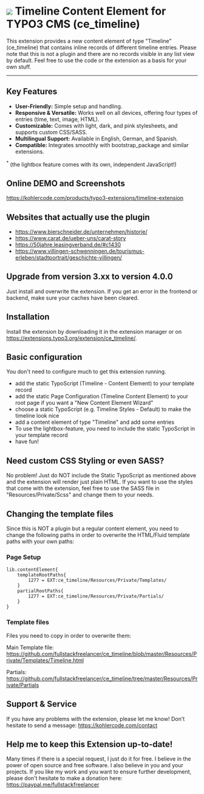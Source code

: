 # ![](https://github.com/fullstackfreelancer/ce_timeline/blob/master/ext_icon.png?raw=true) Timeline Content Element for TYPO3 CMS (ce_timeline)

This extension provides a new content element of type "Timeline" (ce_timeline) that contains inline records of different timeline entries. Please note that this is not a plugin and there are no records visible in any list view by default. Feel free to use the code or the extension as a basis for your own stuff.

<hr>

## Key Features
- **User-Friendly:** Simple setup and handling.
- **Responsive & Versatile:** Works well on all devices, offering four types of entries (time, text, image, HTML).
- **Customizable:** Comes with light, dark, and pink stylesheets, and supports custom CSS/SASS.
- **Multilingual Support:** Available in English, German, and Spanish.
- **Compatible:** Integrates smoothly with bootstrap_package and similar extensions.


<sup>*</sup> (the lightbox feature comes with its own, independent JavaScript!)

## Online DEMO and Screenshots
https://kohlercode.com/products/typo3-extensions/timeline-extension

## Websites that actually use the plugin
- https://www.bierschneider.de/unternehmen/historie/
- https://www.carat.de/ueber-uns/carat-story
- https://50jahre.leasingverband.de/#c1430
- https://www.villingen-schwenningen.de/tourismus-erleben/stadtportrait/geschichte-villingen/

## Upgrade from version 3.xx to version 4.0.0
Just install and overwrite the extension. If you get an error in the frontend or backend, make sure your caches have been cleared.

## Installation
Install the extension by downloading it in the extension manager or on https://extensions.typo3.org/extension/ce_timeline/.

## Basic configuration
You don't need to configure much to get this extension running.

- add the static TypoScript (Timeline - Content Element) to your template record
- add the static Page Configuration (Timeline Content Element) to your root page if you want a "New Content Element Wizard"
- choose a static TypoScript (e.g. Timeline Styles - Default) to make the timeline look nice
- add a content element of type "Timeline" and add some entries
- To use the lightbox-feature, you need to include the static TypoScript in your template record
- have fun!

## Need custom CSS Styling or even SASS?

No problem! Just do NOT include the Static TypoScript as mentioned above and the extension will render just plain HTML. If you want to use the styles that come with the extension, feel free to use the SASS file in "Resources/Private/Scss" and change them to your needs.

## Changing the template files

Since this is NOT a plugin but a regular content element, you need to change the following paths in order to overwrite the HTML/Fluid template paths with your own paths:

### Page Setup

```
lib.contentElement{
    templateRootPaths{
        1277 = EXT:ce_timeline/Resources/Private/Templates/
    }
    partialRootPaths{
        1277 = EXT:ce_timeline/Resources/Private/Partials/
    }
}
```

### Template files

Files you need to copy in order to overwrite them:

Main Template file:
https://github.com/fullstackfreelancer/ce_timeline/blob/master/Resources/Private/Templates/Timeline.html

Partials:
https://github.com/fullstackfreelancer/ce_timeline/tree/master/Resources/Private/Partials

## Support & Service

If you have any problems with the extension, please let me know! Don't hesitate to send a message: https://kohlercode.com/contact

## Help me to keep this Extension up-to-date!

Many times if there is a special request, I just do it for free. I believe in the power of open source and free software. I also believe in you and your projects. If you like my work and you want to ensure further development, please don't hesitate to make a donation here: https://paypal.me/fullstackfreelancer
